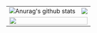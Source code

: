 <table>
    <tr>
        <td><img src='https://github-readme-stats.vercel.app/api?username=stream1080' alt="Anurag's github stats" /></td>  
      	<td><img src="https://github-profile-summary-cards.vercel.app/api/cards/most-commit-language?username=stream1080&theme=github" /></td>   
    </tr>
    <tr>
        <td colspan="2"><img src="https://github-profile-summary-cards.vercel.app/api/cards/profile-details?username=stream1080&theme=github" style="width: 100%"></td>   
    </tr>
</table>

